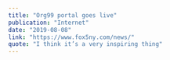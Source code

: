 ```yaml
---
title: "Org99 portal goes live"
publication: "Internet"
date: "2019-08-08"
link: "https://www.fox5ny.com/news/"
quote: "I think it’s a very inspiring thing"
---
```

